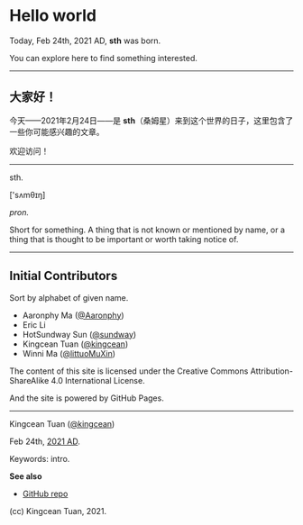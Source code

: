 # Hello world

Today, Feb 24th, 2021 AD, **sth** was born.

You can explore here to find something interested.

---

## 大家好！

今天——2021年2月24日——是 **sth**（桑姆星）来到这个世界的日子，这里包含了一些你可能感兴趣的文章。

欢迎访问！

---

sth.

['sʌmθɪŋ]

*pron.*

Short for something.
A thing that is not known or mentioned by name, or a thing that is thought to be important or worth taking notice of.

---

## Initial Contributors

Sort by alphabet of given name.

- Aaronphy Ma ([@Aaronphy](https://github.com/Aaronphy))
- Eric Li
- HotSundway Sun ([@sundway](https://github.com/sundway))
- Kingcean Tuan ([@kingcean](https://github.com/kingcean))
- Winni Ma ([@littuoMuXin](https://github.com/littuoMuXin))

The content of this site is licensed under the Creative Commons Attribution-ShareAlike 4.0 International License.

And the site is powered by GitHub Pages.

---

Kingcean Tuan ([@kingcean](https://github.com/kingcean))

Feb 24th, [2021 AD](../../).

Keywords:
intro.

**See also**

- [GitHub repo](https://github.com/littuoMuXin/sth)

(cc) Kingcean Tuan, 2021.
